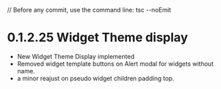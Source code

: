 // Before any commit, use the command line: tsc --noEmit

# 0.1.2.25 Widget Theme display

- New Widget Theme Display implemented
- Removed widget template buttons on Alert modal for widgets without name.
- a minor reajust on pseudo widget children padding top.